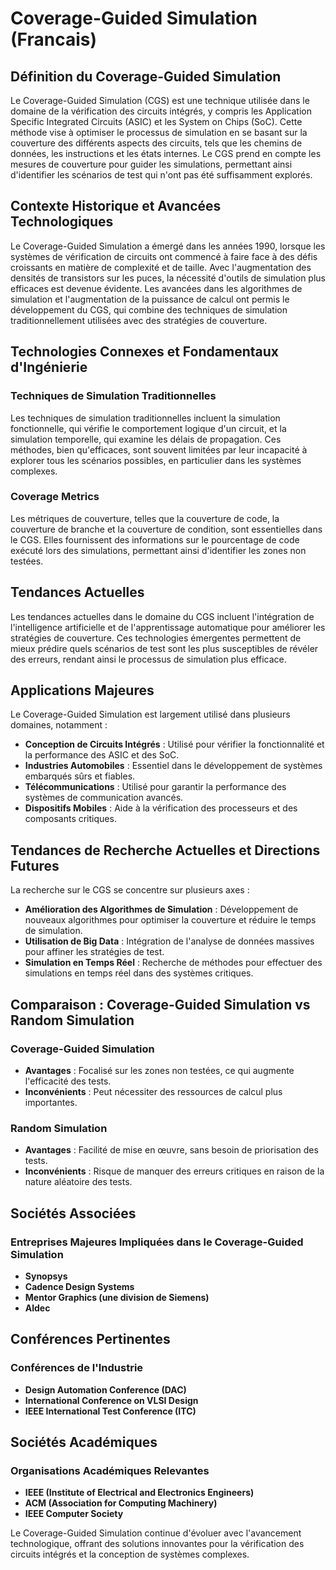 # Coverage-Guided Simulation (Francais)

## Définition du Coverage-Guided Simulation

Le Coverage-Guided Simulation (CGS) est une technique utilisée dans le domaine de la vérification des circuits intégrés, y compris les Application Specific Integrated Circuits (ASIC) et les System on Chips (SoC). Cette méthode vise à optimiser le processus de simulation en se basant sur la couverture des différents aspects des circuits, tels que les chemins de données, les instructions et les états internes. Le CGS prend en compte les mesures de couverture pour guider les simulations, permettant ainsi d'identifier les scénarios de test qui n'ont pas été suffisamment explorés.

## Contexte Historique et Avancées Technologiques

Le Coverage-Guided Simulation a émergé dans les années 1990, lorsque les systèmes de vérification de circuits ont commencé à faire face à des défis croissants en matière de complexité et de taille. Avec l'augmentation des densités de transistors sur les puces, la nécessité d'outils de simulation plus efficaces est devenue évidente. Les avancées dans les algorithmes de simulation et l'augmentation de la puissance de calcul ont permis le développement du CGS, qui combine des techniques de simulation traditionnellement utilisées avec des stratégies de couverture.

## Technologies Connexes et Fondamentaux d'Ingénierie

### Techniques de Simulation Traditionnelles

Les techniques de simulation traditionnelles incluent la simulation fonctionnelle, qui vérifie le comportement logique d'un circuit, et la simulation temporelle, qui examine les délais de propagation. Ces méthodes, bien qu'efficaces, sont souvent limitées par leur incapacité à explorer tous les scénarios possibles, en particulier dans les systèmes complexes.

### Coverage Metrics

Les métriques de couverture, telles que la couverture de code, la couverture de branche et la couverture de condition, sont essentielles dans le CGS. Elles fournissent des informations sur le pourcentage de code exécuté lors des simulations, permettant ainsi d'identifier les zones non testées.

## Tendances Actuelles

Les tendances actuelles dans le domaine du CGS incluent l'intégration de l'intelligence artificielle et de l'apprentissage automatique pour améliorer les stratégies de couverture. Ces technologies émergentes permettent de mieux prédire quels scénarios de test sont les plus susceptibles de révéler des erreurs, rendant ainsi le processus de simulation plus efficace.

## Applications Majeures

Le Coverage-Guided Simulation est largement utilisé dans plusieurs domaines, notamment :

- **Conception de Circuits Intégrés** : Utilisé pour vérifier la fonctionnalité et la performance des ASIC et des SoC.
- **Industries Automobiles** : Essentiel dans le développement de systèmes embarqués sûrs et fiables.
- **Télécommunications** : Utilisé pour garantir la performance des systèmes de communication avancés.
- **Dispositifs Mobiles** : Aide à la vérification des processeurs et des composants critiques.

## Tendances de Recherche Actuelles et Directions Futures

La recherche sur le CGS se concentre sur plusieurs axes :

- **Amélioration des Algorithmes de Simulation** : Développement de nouveaux algorithmes pour optimiser la couverture et réduire le temps de simulation.
- **Utilisation de Big Data** : Intégration de l'analyse de données massives pour affiner les stratégies de test.
- **Simulation en Temps Réel** : Recherche de méthodes pour effectuer des simulations en temps réel dans des systèmes critiques.

## Comparaison : Coverage-Guided Simulation vs Random Simulation

### Coverage-Guided Simulation

- **Avantages** : Focalisé sur les zones non testées, ce qui augmente l'efficacité des tests.
- **Inconvénients** : Peut nécessiter des ressources de calcul plus importantes.

### Random Simulation

- **Avantages** : Facilité de mise en œuvre, sans besoin de priorisation des tests.
- **Inconvénients** : Risque de manquer des erreurs critiques en raison de la nature aléatoire des tests.

## Sociétés Associées

### Entreprises Majeures Impliquées dans le Coverage-Guided Simulation

- **Synopsys**
- **Cadence Design Systems**
- **Mentor Graphics (une division de Siemens)**
- **Aldec**

## Conférences Pertinentes

### Conférences de l'Industrie

- **Design Automation Conference (DAC)**
- **International Conference on VLSI Design**
- **IEEE International Test Conference (ITC)**

## Sociétés Académiques

### Organisations Académiques Relevantes

- **IEEE (Institute of Electrical and Electronics Engineers)**
- **ACM (Association for Computing Machinery)**
- **IEEE Computer Society**

Le Coverage-Guided Simulation continue d'évoluer avec l'avancement technologique, offrant des solutions innovantes pour la vérification des circuits intégrés et la conception de systèmes complexes.